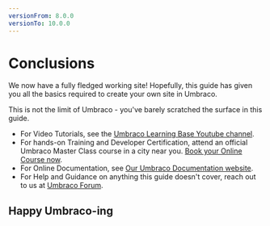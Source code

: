 ```yaml
---
versionFrom: 8.0.0
versionTo: 10.0.0
---
```


# Conclusions

We now have a fully fledged working site! Hopefully, this guide has given you all the basics required to create your own site in Umbraco.

This is not the limit of Umbraco - you've barely scratched the surface in this guide.

* For Video Tutorials, see the [Umbraco Learning Base Youtube channel](https://www.youtube.com/c/UmbracoLearningBase).
* For hands-on Training and Developer Certification, attend an official Umbraco Master Class course in a city near you. [Book your Online Course now](https://umbraco.com/products/training).
* For Online Documentation, see [Our Umbraco Documentation website](/).
* For Help and Guidance on anything this guide doesn't cover, reach out to us at [Umbraco Forum](https://our.umbraco.com/forum).

## Happy Umbraco-ing
